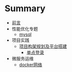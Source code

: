 # Summary

* [前言](README.md)
* 性能优化专题
    * [mysql](mysql.md)
* 项目实践
  * [项目构架规划及平台搭建](project.md)
    - [单点登录](singleton.md)
* 微服务运维
  * [docker网络](docker.md)